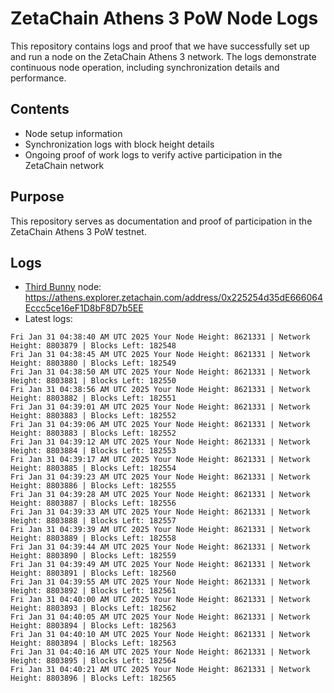 # ZetaChain Athens 3 PoW Node Logs
This repository contains logs and proof that we have successfully set up and run a node on the ZetaChain Athens 3 network. The logs demonstrate continuous node operation, including synchronization details and performance.

## Contents
- Node setup information
- Synchronization logs with block height details
- Ongoing proof of work logs to verify active participation in the ZetaChain network

## Purpose
This repository serves as documentation and proof of participation in the ZetaChain Athens 3 PoW testnet.

## Logs

- [Third Bunny](https://thirdbunny.xyz/) node: https://athens.explorer.zetachain.com/address/0x225254d35dE666064Eccc5ce16eF1D8bF8D7b5EE
- Latest logs:
```
Fri Jan 31 04:38:40 AM UTC 2025 Your Node Height: 8621331 | Network Height: 8803879 | Blocks Left: 182548
Fri Jan 31 04:38:45 AM UTC 2025 Your Node Height: 8621331 | Network Height: 8803880 | Blocks Left: 182549
Fri Jan 31 04:38:50 AM UTC 2025 Your Node Height: 8621331 | Network Height: 8803881 | Blocks Left: 182550
Fri Jan 31 04:38:56 AM UTC 2025 Your Node Height: 8621331 | Network Height: 8803882 | Blocks Left: 182551
Fri Jan 31 04:39:01 AM UTC 2025 Your Node Height: 8621331 | Network Height: 8803883 | Blocks Left: 182552
Fri Jan 31 04:39:06 AM UTC 2025 Your Node Height: 8621331 | Network Height: 8803883 | Blocks Left: 182552
Fri Jan 31 04:39:12 AM UTC 2025 Your Node Height: 8621331 | Network Height: 8803884 | Blocks Left: 182553
Fri Jan 31 04:39:17 AM UTC 2025 Your Node Height: 8621331 | Network Height: 8803885 | Blocks Left: 182554
Fri Jan 31 04:39:23 AM UTC 2025 Your Node Height: 8621331 | Network Height: 8803886 | Blocks Left: 182555
Fri Jan 31 04:39:28 AM UTC 2025 Your Node Height: 8621331 | Network Height: 8803887 | Blocks Left: 182556
Fri Jan 31 04:39:33 AM UTC 2025 Your Node Height: 8621331 | Network Height: 8803888 | Blocks Left: 182557
Fri Jan 31 04:39:39 AM UTC 2025 Your Node Height: 8621331 | Network Height: 8803889 | Blocks Left: 182558
Fri Jan 31 04:39:44 AM UTC 2025 Your Node Height: 8621331 | Network Height: 8803890 | Blocks Left: 182559
Fri Jan 31 04:39:49 AM UTC 2025 Your Node Height: 8621331 | Network Height: 8803891 | Blocks Left: 182560
Fri Jan 31 04:39:55 AM UTC 2025 Your Node Height: 8621331 | Network Height: 8803892 | Blocks Left: 182561
Fri Jan 31 04:40:00 AM UTC 2025 Your Node Height: 8621331 | Network Height: 8803893 | Blocks Left: 182562
Fri Jan 31 04:40:05 AM UTC 2025 Your Node Height: 8621331 | Network Height: 8803894 | Blocks Left: 182563
Fri Jan 31 04:40:10 AM UTC 2025 Your Node Height: 8621331 | Network Height: 8803894 | Blocks Left: 182563
Fri Jan 31 04:40:16 AM UTC 2025 Your Node Height: 8621331 | Network Height: 8803895 | Blocks Left: 182564
Fri Jan 31 04:40:21 AM UTC 2025 Your Node Height: 8621331 | Network Height: 8803896 | Blocks Left: 182565
```

